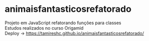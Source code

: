 # animaisfantasticosrefatorado
Projeto em JavaScript refatorando funções para classes</br>
Estudos realizados no curso Origamid</br>
Deploy -> 
https://tamireshc.github.io/animaisfantasticosrefatorado/
